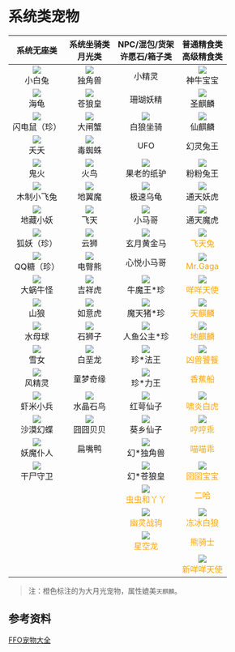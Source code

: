 # 系统类宠物

|                         系统无座类                         |                 系统坐骑类<br/>月光类                  |               NPC/混包/货架<br/>许愿石/箱子类                |                  普通精食类<br/>高级精食类                   |
| :--------------------------------------------------------: | :----------------------------------------------------: | :----------------------------------------------------------: | :----------------------------------------------------------: |
|    ![](/static/images/game/chongwu/xbt.jpg)<br/>小白兔     |  ![](/static/images/game/chongwu/djs.jpg)<br/>独角兽   |                            小精灵                            |    ![](/static/images/game/chongwu/snbb.jpg)<br/>神牛宝宝    |
|      ![](/static/images/game/chongwu/hg.jpg)<br/>海龟      |  ![](/static/images/game/chongwu/clh.jpg)<br/>苍狼皇   |                           珊瑚妖精                           |     ![](/static/images/game/chongwu/sql.jpg)<br/>圣麒麟      |
| ![](/static/images/game/chongwu/sdsz.jpg)<br/>闪电鼠（珍） |  ![](/static/images/game/chongwu/dzx.jpg)<br/>大闸蟹   |    ![](/static/images/game/chongwu/blzj.png)<br/>白狼坐骑    |     ![](/static/images/game/chongwu/sql.jpg)<br/>仙麒麟      |
|      ![](/static/images/game/chongwu/yy.jpg)<br/>夭夭      |  ![](/static/images/game/chongwu/dzz.jpg)<br/>毒蜘蛛   |                             UFO                              |                           幻灵兔王                           |
|      ![](/static/images/game/chongwu/gh.jpg)<br/>鬼火      |    ![](/static/images/game/chongwu/hn.jpg)<br/>火鸟    |  ![](/static/images/game/chongwu/gldzl.png)<br/>果老的纸驴   |    ![](/static/images/game/chongwu/fftw.png)<br/>粉粉兔王    |
| ![](/static/images/game/chongwu/mzxft.jpg)<br/>木制小飞兔  |  ![](/static/images/game/chongwu/dym.jpg)<br/>地翼魔   |    ![](/static/images/game/chongwu/jswg.png)<br/>极速乌龟    |   ![](/static/images/game/chongwu/ttyhmh.jpg)<br/>通天妖虎   |
|   ![](/static/images/game/chongwu/dzxy.jpg)<br/>地藏小妖   |    ![](/static/images/game/chongwu/ft.jpg)<br/>飞天    |     ![](/static/images/game/chongwu/djs.jpg)<br/>小马哥      |   ![](/static/images/game/chongwu/ttyhmh.jpg)<br/>通天魔虎   |
|  ![](/static/images/game/chongwu/hyz.jpg)<br/>狐妖（珍）   |    ![](/static/images/game/chongwu/ys.jpg)<br/>云狮    |  ![](/static/images/game/chongwu/xyhjm.jpg)<br/>玄月黄金马   | <span style="color:orange">![](/static/images/game/chongwu/ftt.jpg)<br/>飞天兔</span> |
|  ![](/static/images/game/chongwu/qqtz.jpg)<br/>QQ糖（珍）  |  ![](/static/images/game/chongwu/dtx.png)<br/>电臀熊   |                          心悦小马哥                          | <span style="color:orange">![](/static/images/game/chongwu/mrgaga.png)<br/>Mr.Gaga</span> |
|   ![](/static/images/game/chongwu/dwng.jpg)<br/>大蜗牛怪   |  ![](/static/images/game/chongwu/jxh.png)<br/>吉祥虎   |   ![](/static/images/game/chongwu/nmwz.jpg)<br/>牛魔王*珍    | <span style="color:orange">![](/static/images/game/chongwu/mmts.png)<br/>咩咩天使</span> |
|      ![](/static/images/game/chongwu/sl.jpg)<br/>山狼      |  ![](/static/images/game/chongwu/ryh.png)<br/>如意虎   |   ![](/static/images/game/chongwu/mtzz.jpg)<br/>魔天猪*珍    | <span style="color:orange">![](/static/images/game/chongwu/tdql.jpg)<br/>天麒麟</span> |
|    ![](/static/images/game/chongwu/smq.jpg)<br/>水母球     |  ![](/static/images/game/chongwu/ssz.png)<br/>石狮子   |  ![](/static/images/game/chongwu/rygzz.jpg)<br/>人鱼公主*珍  | <span style="color:orange">![](/static/images/game/chongwu/tdql.jpg)<br/>地麒麟</span> |
|      ![](/static/images/game/chongwu/xn.jpg)<br/>雪女      |  ![](/static/images/game/chongwu/bel.png)<br/>白垩龙   |    ![](/static/images/game/chongwu/zlwfw.jpg)<br/>珍*法王    | <span style="color:orange">![](/static/images/game/chongwu/xstt.png)<br/>凶兽饕餮</span> |
|    ![](/static/images/game/chongwu/fjl.jpg)<br/>风精灵     |                        童梦奇缘                        |    ![](/static/images/game/chongwu/zlwfw.jpg)<br/>珍*力王    |           <span style="color:orange">香蕉船</span>           |
|   ![](/static/images/game/chongwu/xmxb.jpg)<br/>虾米小兵   | ![](/static/images/game/chongwu/sjsn.png)<br/>水晶石鸟 |    ![](/static/images/game/chongwu/hexz.jpg)<br/>红萼仙子    | <span style="color:orange">![](/static/images/game/chongwu/xybh.png)<br/>啸炎白虎</span> |
|   ![](/static/images/game/chongwu/smhd.jpg)<br/>沙漠幻蝶   | ![](/static/images/game/chongwu/jjbb.png)<br/>囧囧贝贝 |    ![](/static/images/game/chongwu/kxxz.jpg)<br/>葵乡仙子    | <span style="color:orange">![](/static/images/game/chongwu/hhg.png)<br/>哼哼乖</span> |
|   ![](/static/images/game/chongwu/ympr.jpg)<br/>妖魔仆人   |                         扁嘴鸭                         |    ![](/static/images/game/chongwu/djs.jpg)<br/>幻*独角兽    |           <span style="color:orange">喵喵乖</span>           |
|   ![](/static/images/game/chongwu/gssw.jpg)<br/>干尸守卫   |                         <br/>                          |    ![](/static/images/game/chongwu/clh.jpg)<br/>幻*苍狼皇    | <span style="color:orange">![](/static/images/game/chongwu/ggbb.png)<br/>囶囶宝宝</span> |
|                           <br/>                            |                         <br/>                          | <span style="color:orange">![](/static/images/game/chongwu/cchyy.png)<br/>虫虫和丫丫</span> |            <span style="color:orange">二哈</span>            |
|                           <br/>                            |                         <br/>                          | <span style="color:orange">![](/static/images/game/chongwu/ylzj.png)<br/>幽灵战驹</span> | <span style="color:orange">![](/static/images/game/chongwu/dbbl.png)<br/>冻冰白狼</span> |
|                           <br/>                            |                         <br/>                          | <span style="color:orange">![](/static/images/game/chongwu/xkl.png)<br/>星空龙</span> |           <span style="color:orange">熊骑士</span>           |
|                           <br/>                            |                         <br/>                          |                            <br/>                             | <span style="color:orange">![](/static/images/game/chongwu/xmmts.png)<br/>新咩咩天使</span> |

>  注：橙色标注的为大月光宠物，属性媲美`天麒麟`。

## 参考资料

[FFO宠物大全](https://tieba.baidu.com/p/6210440676)